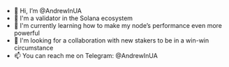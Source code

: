 - 👋 Hi, I’m @AndrewInUA 
- 👀 I'm a validator in the Solana ecosystem 
- 🌱 I'm currently learning how to make my node’s performance even more powerful 
- 💞️ I'm looking for a collaboration with new stakers to be in a win-win circumstance 
- 📫 You can reach me on Telegram: @AndrewInUA

<!---
AndrewInUA/AndrewInUA is a ✨ special ✨ repository because its `README.md` (this file) appears on your GitHub profile.
You can click the Preview link to take a look at your changes.
--->
